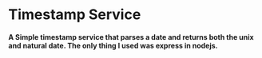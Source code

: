 # Timestamp Service

#### A Simple timestamp service that parses a date and returns both the unix and natural date. The only thing I used was express in nodejs.
